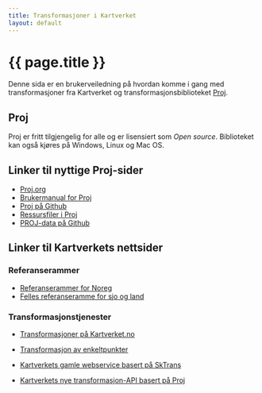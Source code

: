 ```yaml
---
title: Transformasjoner i Kartverket
layout: default
---
```


# {{ page.title }}

<!-- Brukerveiledning for transformasjoner -->

Denne sida er en brukerveiledning på hvordan komme i gang med transformasjoner fra Kartverket og transformasjonsbiblioteket 
[Proj](https://proj.org/).


## Proj

Proj er fritt tilgjengelig for alle og er lisensiert som *Open source*. Biblioteket kan også kjøres på Windows, Linux og Mac OS.


## Linker til nyttige Proj-sider

* [Proj.org](https://proj.org/)
* [Brukermanual for Proj](https://raw.githubusercontent.com/OSGeo/PROJ/gh-pages/proj.pdf)
* [Proj på Github](https://github.com/osgeo/PROJ/)
* [Ressursfiler i Proj](https://cdn.proj.org/)
* [PROJ-data på Github](https://github.com/OSGeo/PROJ-data)


## Linker til Kartverkets nettsider

### Referanserammer

* [Referanserammer for Noreg](https://kartverket.no/til-lands/posisjon/referanserammer-for-noreg)
* [Felles referanseramme for sjo og land](https://kartverket.no/geodataarbeid/felles-referanseramme-for-sjo-og-land)

### Transformasjonstjenester

* [Transformasjoner på Kartverket.no](https://kartverket.no/til-lands/posisjon/transformere-koordinater)
<!-- * [Kartverket] -->
* [Transformasjon av enkeltpunkter](https://kartverket.no/til-lands/posisjon/transformere-koordinater-enkeltvis)
* [Kartverkets gamle webservice basert på SkTrans](https://ws.geonorge.no/SkTransRestWS/)

* [Kartverkets nye transformasjon-API basert på Proj](https://ws.geonorge.no/transformering/v1/)


<!--
You can use HTML elements in Markdown, such as the comment element, and they won't
be affected by a markdown parser. However, if you create an HTML element in your
markdown file, you cannot use markdown syntax within that element's contents.
-->
